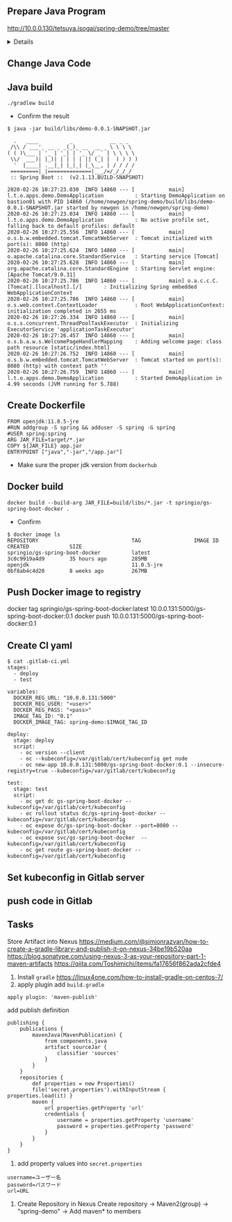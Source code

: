 ## Prepare Java Program
http://10.0.0.130/tetsuya.isogai/spring-demo/tree/master

<details>
.
├── Dockerfile
├── README.md
├── bin
│   └── local
│       └── tetsuya
│           └── oc4cluster
│               └── apps
│                   └── demo
│                       ├── DemoApplication.class
│                       └── DemoApplicationTests.class
├── build
│   ├── classes
│   │   └── java
│   │       ├── main
│   │       │   └── local
│   │       │       └── tetsuya
│   │       │           └── oc4cluster
│   │       │               └── apps
│   │       │                   └── demo
│   │       │                       ├── DemoApplication.class
│   │       │                       └── controllers
│   │       │                           └── HelloController.class
│   │       └── test
│   │           └── local
│   │               └── tetsuya
│   │                   └── oc4cluster
│   │                       └── apps
│   │                           └── demo
│   │                               └── DemoApplicationTests.class
│   ├── generated
│   │   └── sources
│   │       └── annotationProcessor
│   │           └── java
│   │               ├── main
│   │               └── test
│   ├── libs
│   │   └── demo-0.0.1-SNAPSHOT.jar
│   ├── reports
│   │   └── tests
│   │       └── test
│   │           ├── classes
│   │           │   └── local.tetsuya.oc4cluster.apps.demo.DemoApplicationTests.html
│   │           ├── css
│   │           │   ├── base-style.css
│   │           │   └── style.css
│   │           ├── index.html
│   │           ├── js
│   │           │   └── report.js
│   │           └── packages
│   │               └── local.tetsuya.oc4cluster.apps.demo.html
│   ├── resources
│   │   └── main
│   │       ├── application.properties
│   │       ├── static
│   │       │   └── index.html
│   │       └── templates
│   │           └── hello.html
│   ├── test-results
│   │   └── test
│   │       ├── TEST-local.tetsuya.oc4cluster.apps.demo.DemoApplicationTests.xml
│   │       └── binary
│   │           ├── output.bin
│   │           ├── output.bin.idx
│   │           └── results.bin
│   └── tmp
│       ├── bootJar
│       │   └── MANIFEST.MF
│       ├── compileJava
│       └── compileTestJava
├── build.gradle
├── gradle
│   └── wrapper
│       ├── gradle-wrapper.jar
│       └── gradle-wrapper.properties
├── gradlew
├── gradlew.bat
├── k8s.yaml
├── settings.gradle
└── src
    ├── main
    │   ├── java
    │   │   └── local
    │   │       └── tetsuya
    │   │           └── oc4cluster
    │   │               └── apps
    │   │                   └── demo
    │   │                       ├── DemoApplication.java
    │   │                       └── controllers
    │   │                           └── HelloController.java
    │   └── resources
    │       ├── application.properties
    │       ├── static
    │       │   └── index.html
    │       └── templates
    │           └── hello.html
    └── test
        └── java
            └── local
                └── tetsuya
                    └── oc4cluster
                        └── apps
                            └── demo
                                └── DemoApplicationTests.java

</details>

## Change Java Code


## Java build
```
./gradlew build
```

* Confirm the result
```
$ java -jar build/libs/demo-0.0.1-SNAPSHOT.jar

  .   ____          _            __ _ _
 /\\ / ___'_ __ _ _(_)_ __  __ _ \ \ \ \
( ( )\___ | '_ | '_| | '_ \/ _` | \ \ \ \
 \\/  ___)| |_)| | | | | || (_| |  ) ) ) )
  '  |____| .__|_| |_|_| |_\__, | / / / /
 =========|_|==============|___/=/_/_/_/
 :: Spring Boot ::  (v2.1.13.BUILD-SNAPSHOT)

2020-02-26 10:27:23.030  INFO 14860 --- [           main] l.t.o.apps.demo.DemoApplication          : Starting DemoApplication on bastion01 with PID 14860 (/home/newgen/spring-demo/build/libs/demo-0.0.1-SNAPSHOT.jar started by newgen in /home/newgen/spring-demo)
2020-02-26 10:27:23.034  INFO 14860 --- [           main] l.t.o.apps.demo.DemoApplication          : No active profile set, falling back to default profiles: default
2020-02-26 10:27:25.556  INFO 14860 --- [           main] o.s.b.w.embedded.tomcat.TomcatWebServer  : Tomcat initialized with port(s): 8080 (http)
2020-02-26 10:27:25.624  INFO 14860 --- [           main] o.apache.catalina.core.StandardService   : Starting service [Tomcat]
2020-02-26 10:27:25.628  INFO 14860 --- [           main] org.apache.catalina.core.StandardEngine  : Starting Servlet engine: [Apache Tomcat/9.0.31]
2020-02-26 10:27:25.786  INFO 14860 --- [           main] o.a.c.c.C.[Tomcat].[localhost].[/]       : Initializing Spring embedded WebApplicationContext
2020-02-26 10:27:25.786  INFO 14860 --- [           main] o.s.web.context.ContextLoader            : Root WebApplicationContext: initialization completed in 2655 ms
2020-02-26 10:27:26.334  INFO 14860 --- [           main] o.s.s.concurrent.ThreadPoolTaskExecutor  : Initializing ExecutorService 'applicationTaskExecutor'
2020-02-26 10:27:26.457  INFO 14860 --- [           main] o.s.b.a.w.s.WelcomePageHandlerMapping    : Adding welcome page: class path resource [static/index.html]
2020-02-26 10:27:26.752  INFO 14860 --- [           main] o.s.b.w.embedded.tomcat.TomcatWebServer  : Tomcat started on port(s): 8080 (http) with context path ''
2020-02-26 10:27:26.759  INFO 14860 --- [           main] l.t.o.apps.demo.DemoApplication          : Started DemoApplication in 4.99 seconds (JVM running for 5.788)
```

## Create Dockerfile
```
FROM openjdk:11.0.5-jre
#RUN addgroup -S spring && adduser -S spring -G spring
#USER spring:spring
ARG JAR_FILE=target/*.jar
COPY ${JAR_FILE} app.jar
ENTRYPOINT ["java","-jar","/app.jar"]
```
* Make sure the proper jdk version from `dockerhub`

## Docker build
```
docker build --build-arg JAR_FILE=build/libs/*.jar -t springio/gs-spring-boot-docker .
```

* Confirm
```
$ docker image ls
REPOSITORY                              TAG                 IMAGE ID            CREATED             SIZE
springio/gs-spring-boot-docker          latest              3c0c9919a4d9        35 hours ago        285MB
openjdk                                 11.0.5-jre          0bf8ab4c4d20        8 weeks ago         267MB
```

## Push Docker image to registry
docker tag springio/gs-spring-boot-docker:latest 10.0.0.131:5000/gs-spring-boot-docker:0.1
docker push 10.0.0.131:5000/gs-spring-boot-docker:0.1

## Create CI yaml
```
$ cat .gitlab-ci.yml
stages:
  - deploy
  - test

variables:
  DOCKER_REG_URL: "10.0.0.131:5000"
  DOCKER_REG_USER: "<user>"
  DOCKER_REG_PASS: "<pass>"
  IMAGE_TAG_ID: "0.1"
  DOCKER_IMAGE_TAG: spring-demo:$IMAGE_TAG_ID

deploy:
  stage: deploy
  script:
    - oc version --client
    - oc --kubeconfig=/var/gitlab/cert/kubeconfig get node
    - oc new-app 10.0.0.131:5000/gs-spring-boot-docker:0.1 --insecure-registry=true --kubeconfig=/var/gitlab/cert/kubeconfig

test:
  stage: test
  script:
    - oc get dc gs-spring-boot-docker --kubeconfig=/var/gitlab/cert/kubeconfig
    - oc rollout status dc/gs-spring-boot-docker --kubeconfig=/var/gitlab/cert/kubeconfig
    - oc expose dc/gs-spring-boot-docker --port=8080 --kubeconfig=/var/gitlab/cert/kubeconfig
    - oc expose svc/gs-spring-boot-docker  --kubeconfig=/var/gitlab/cert/kubeconfig
    - oc get route gs-spring-boot-docker --kubeconfig=/var/gitlab/cert/kubeconfig
```

## Set kubeconfig in Gitlab server


## push code in Gitlab


## Tasks
Store Artifact into Nexus
https://medium.com/@simionrazvan/how-to-create-a-gradle-library-and-publish-it-on-nexus-34be19b520aa
https://blog.sonatype.com/using-nexus-3-as-your-repository-part-1-maven-artifacts
https://qiita.com/Toshimichi/items/fa17656f862ada2cfde4

1. Install `gradle`
https://linux4one.com/how-to-install-gradle-on-centos-7/
1. apply plugin
add `build.gradle`  
```
apply plugin: 'maven-publish'
```
add publish definition
```
publishing {
    publications {
        mavenJava(MavenPublication) {
            from components.java
            artifact sourceJar {
                classifier 'sources'
            }
        }
    }
    repositories {
        def properties = new Properties()
        file('secret.properties').withInputStream { properties.load(it) }
        maven {
            url properties.getProperty 'url'
            credentials {
                username = properties.getProperty 'username' 
                password = properties.getProperty 'password' 
            }
        }
    }
}
```
1. add property values into `secret.properties`
```
username=ユーザー名
password=パスワード
url=URL
```
1. Create Repository in Nexus
Create repository -> Maven2(group) -> "spring-demo" -> Add maven* to members 
